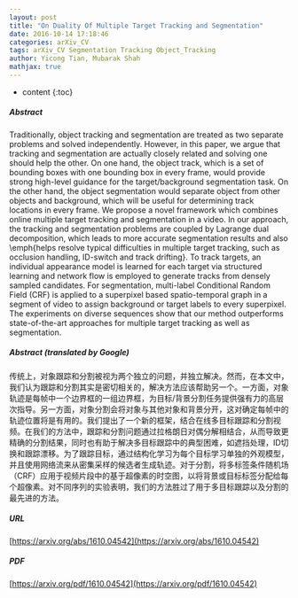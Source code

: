 ```yaml
---
layout: post
title: "On Duality Of Multiple Target Tracking and Segmentation"
date: 2016-10-14 17:18:46
categories: arXiv_CV
tags: arXiv_CV Segmentation Tracking Object_Tracking
author: Yicong Tian, Mubarak Shah
mathjax: true
---
```


* content
{:toc}

##### Abstract
Traditionally, object tracking and segmentation are treated as two separate problems and solved independently. However, in this paper, we argue that tracking and segmentation are actually closely related and solving one should help the other. On one hand, the object track, which is a set of bounding boxes with one bounding box in every frame, would provide strong high-level guidance for the target/background segmentation task. On the other hand, the object segmentation would separate object from other objects and background, which will be useful for determining track locations in every frame. We propose a novel framework which combines online multiple target tracking and segmentation in a video. In our approach, the tracking and segmentation problems are coupled by Lagrange dual decomposition, which leads to more accurate segmentation results and also \emph{helps resolve typical difficulties in multiple target tracking, such as occlusion handling, ID-switch and track drifting}. To track targets, an individual appearance model is learned for each target via structured learning and network flow is employed to generate tracks from densely sampled candidates. For segmentation, multi-label Conditional Random Field (CRF) is applied to a superpixel based spatio-temporal graph in a segment of video to assign background or target labels to every superpixel. The experiments on diverse sequences show that our method outperforms state-of-the-art approaches for multiple target tracking as well as segmentation.

##### Abstract (translated by Google)
传统上，对象跟踪和分割被视为两个独立的问题，并独立解决。然而，在本文中，我们认为跟踪和分割其实是密切相关的，解决方法应该帮助另一个。一方面，对象轨迹是每帧中一个边界框的一组边界框，为目标/背景分割任务提供强有力的高层次指导。另一方面，对象分割会将对象与其他对象和背景分开，这对确定每帧中的轨迹位置将是有用的。我们提出了一个新的框架，结合在线多目标跟踪和分割视频。在我们的方法中，跟踪和分割问题通过拉格朗日对偶分解相结合，从而导致更精确的分割结果，同时也有助于解决多目标跟踪中的典型困难，如遮挡处理，ID切换和跟踪漂移。为了跟踪目标，通过结构化学习为每个目标学习单独的外观模型，并且使用网络流来从密集采样的候选者生成轨迹。对于分割，将多标签条件随机场（CRF）应用于视频片段中的基于超像素的时空图，以将背景或目标标签分配给每个超像素。对不同序列的实验表明，我们的方法胜过了用于多目标跟踪以及分割的最先进的方法。

##### URL
[https://arxiv.org/abs/1610.04542](https://arxiv.org/abs/1610.04542)

##### PDF
[https://arxiv.org/pdf/1610.04542](https://arxiv.org/pdf/1610.04542)


